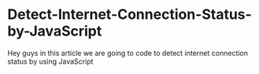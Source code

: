 # Detect-Internet-Connection-Status-by-JavaScript
Hey guys in this article we are going to code to detect internet connection status by using JavaScript
